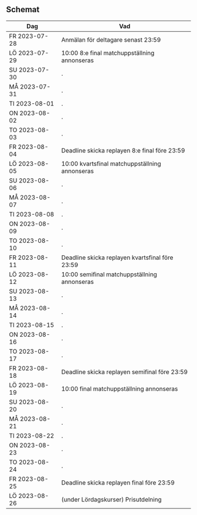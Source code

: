## Schemat

Dag          |Vad
-------------|-----------------------------------
FR 2023-07-28|Anmälan för deltagare senast 23:59 
LÖ 2023-07-29|10:00 8:e final matchuppställning annonseras
SU 2023-07-30|.
MÅ 2023-07-31|.
TI 2023-08-01|.
ON 2023-08-02|.
TO 2023-08-03|.
FR 2023-08-04|Deadline skicka replayen 8:e final före 23:59 
LÖ 2023-08-05|10:00 kvartsfinal matchuppställning annonseras
SU 2023-08-06|.
MÅ 2023-08-07|.
TI 2023-08-08|.
ON 2023-08-09|.
TO 2023-08-10|.
FR 2023-08-11|Deadline skicka replayen kvartsfinal före 23:59 
LÖ 2023-08-12|10:00 semifinal matchuppställning annonseras
SU 2023-08-13|.
MÅ 2023-08-14|.
TI 2023-08-15|.
ON 2023-08-16|.
TO 2023-08-17|.
FR 2023-08-18|Deadline skicka replayen semifinal före 23:59 
LÖ 2023-08-19|10:00 final matchuppställning annonseras
SU 2023-08-20|.
MÅ 2023-08-21|.
TI 2023-08-22|.
ON 2023-08-23|.
TO 2023-08-24|.
FR 2023-08-25|Deadline skicka replayen final före 23:59 
LÖ 2023-08-26|(under Lördagskurser) Prisutdelning
